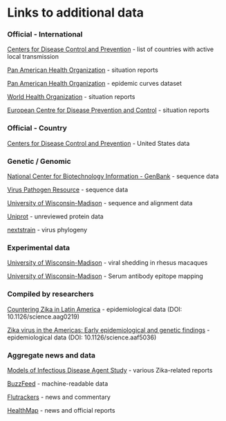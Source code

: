 # Links to additional data

### Official - International
[Centers for Disease Control and Prevention](http://www.cdc.gov/zika/geo/active-countries.html) - list of countries with active local transmission

[Pan American Health Organization](http://www.paho.org/hq/index.php?option=com_content&view=article&id=11585&Itemid=41688&lang=en) - situation reports

[Pan American Health Organization](http://ais.paho.org/phip/viz/ed_zika_epicurve.asp) - epidemic curves dataset

[World Health Organization](http://www.who.int/csr/don/archive/disease/zika-virus-infection/en/) - situation reports

[European Centre for Disease Prevention and Control](http://ecdc.europa.eu/en/healthtopics/zika_virus_infection/zika-outbreak/Pages/zika-outbreak.aspx) - situation reports

### Official - Country
[Centers for Disease Control and Prevention](http://www.cdc.gov/zika/geo/united-states.html) - United States data

### Genetic / Genomic
[National Center for Biotechnology Information - GenBank](http://www.ncbi.nlm.nih.gov/nuccore/?term=zika) - sequence data

[Virus Pathogen Resource](http://www.viprbrc.org/brc/home.spg?decorator=flavi_zika) - sequence data

[University of Wisconsin-Madison](https://dholk.primate.wisc.edu/announcements/dho/public/Zika/public/ZIKV-001-public/thread.view?rowId=116) - sequence and alignment data

[Uniprot](http://www.uniprot.org/uniprot/?query=Zika+virus+&sort=score) - unreviewed protein data

[nextstrain](http://nextstrain.org/zika/) - virus phylogeny  
  
### Experimental data
[University of Wisconsin-Madison](https://dholk.primate.wisc.edu/project/dho/public/Zika/public/ZIKV-001-public/begin.view) - viral shedding in rhesus macaques  

[University of Wisconsin-Madison](https://zika.labkey.com/announcements/OConnor/thread.view?rowId=101) - Serum antibody epitope mapping  
  
### Compiled by researchers
[Countering Zika in Latin America](http://science.sciencemag.org/content/early/2016/07/13/science.aag0219.figures-only#fig-data-additional-files) - epidemiological data (DOI: 10.1126/science.aag0219)

[Zika virus in the Americas: Early epidemiological and genetic findings](http://science.sciencemag.org/content/early/2016/03/23/science.aaf5036.figures-only#fig-data-additional-files) - epidemiological data (DOI: 10.1126/science.aaf5036)

### Aggregate news and data
[Models of Infectious Disease Agent Study](http://dujour.obc.io/#/?title=Zika%20Information&class-uri=http:%2F%2Fwww.pitt.edu%2Fobc%2FIDE_0000000014&recent-threshold=30) - various Zika-related reports

[BuzzFeed](https://github.com/BuzzFeedNews/zika-data) - machine-readable data

[Flutrackers](https://flutrackers.com/forum/forum/emerging-diseases-other-health-threats-alphabetical-i-thru-z/zika-virus) - news and commentary

[HealthMap](http://www.healthmap.org/zika) - news and official reports


